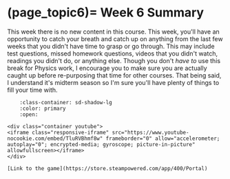 (page_topic6)=
Week 6 Summary
=======================

This week there is no new content in this course.
This week, you'll have an opportunity to catch your breath and catch up on anything from the last few weeks that you didn't have time to grasp or go through.
This may include test questions, missed homework questions, videos that you didn't watch, readings you didn't do, or anything else.
Though you don't *have to* use this break for Physics work, I encourage you to make sure you are actually caught up before re-purposing that time for other courses.
That being said, I understand it's midterm season so I'm sure you'll have plenty of things to fill your time with.


```{dropdown} Portal
    :class-container: sd-shadow-lg
    :color: primary
    :open:

<div class="container youtube">
<iframe class="responsive-iframe" src="https://www.youtube-nocookie.com/embed/TluRVBhmf8w" frameborder="0" allow="accelerometer; autoplay="0"; encrypted-media; gyroscope; picture-in-picture" allowfullscreen></iframe>
</div>

[Link to the game](https://store.steampowered.com/app/400/Portal)
```